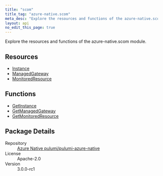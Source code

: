```yaml
---
title: "scom"
title_tag: "azure-native.scom"
meta_desc: "Explore the resources and functions of the azure-native.scom module."
layout: api
no_edit_this_page: true
---
```


<!-- WARNING: this file was generated by Pulumi Docs Generator. -->
<!-- Do not edit by hand unless you're certain you know what you are doing! -->

Explore the resources and functions of the azure-native.scom module.

<h2 id="resources">Resources</h2>
<ul class="api">
    <li><a href="instance/" title="Instance">Instance</a></li>
    <li><a href="managedgateway/" title="ManagedGateway">ManagedGateway</a></li>
    <li><a href="monitoredresource/" title="MonitoredResource">MonitoredResource</a></li>
</ul>

<h2 id="functions">Functions</h2>
<ul class="api">
    <li><a href="getinstance/" title="GetInstance">GetInstance</a></li>
    <li><a href="getmanagedgateway/" title="GetManagedGateway">GetManagedGateway</a></li>
    <li><a href="getmonitoredresource/" title="GetMonitoredResource">GetMonitoredResource</a></li>
</ul>

<h2 id="package-details">Package Details</h2>
<dl class="package-details">
	<dt>Repository</dt>
	<dd><a href="https://github.com/pulumi/pulumi-azure-native">Azure Native pulumi/pulumi-azure-native</a></dd>
	<dt>License</dt>
	<dd>Apache-2.0</dd>
	<dt>Version</dt>
	<dd>3.0.0-rc1</dd>
</dl>

